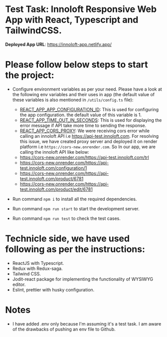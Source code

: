 # Test Task: Innoloft Responsive Web App with React, Typescript and TailwindCSS.
**Deployed App URL**: https://innoloft-app.netlify.app/

# Please follow below steps to start the project:
- Configure environment variables as per your need. Please have a look at the following env variables and their uses in app (the default value of these variables is also mentioned in `/utils/config.ts` file):
  - <ins>REACT_APP_APP_CONFIGURATION_ID</ins>: This is used for configuring the app configuration.
    the default value of this variable is 1.
  - <ins>REACT_APP_TIME_OUT_IN_SECONDS</ins>: This is used for displaying the error message if API take more time to sending the response. 
  - <ins>REACT_APP_CORS_PROXY</ins>: We were receiving cors error while calling an innoloft API i.e https://api-test.innoloft.com. For resolving this issue, we have created proxy server and deployed it on render platform i.e `https://cors-new.onrender.com`. So In our app, we are calling the innoloft API like below:
  - https://cors-new.onrender.com/https://api-test.innoloft.com/trl
  - https://cors-new.onrender.com/https://api-test.innoloft.com/configuration/1
  - https://cors-new.onrender.com/https://api-test.innoloft.com/product/6781
  - https://cors-new.onrender.com/https://api-test.innoloft.com/product/edit/6781

- Run command `npm i` to install all the required dependencies.
- Run command `npm run start` to start the development server.
- Run command `npm run test` to check the test cases.

# Technicle side, we have used following as per the instructions:
- ReactJS with Typescript.
- Redux with Redux-saga.
- Tailwind CSS.
- Jodit-react package for implementing the functionality of WYSIWYG editor.
- Eslint, prettier with husky configuration.

# Notes
- I have added .env only because I'm assuming it's a test task.  I am aware of the drawbacks of pushing an env file to Github.
